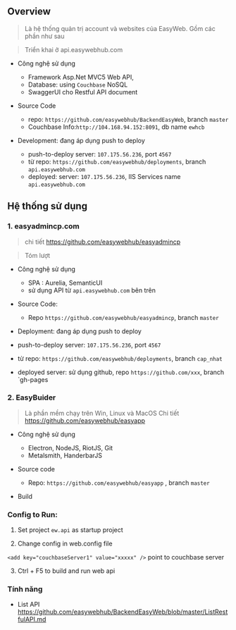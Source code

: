 
## Overview
> Là hệ thống quản trị account và websites của EasyWeb. Gồm các phần như sau

>Triển khai ở api.easywebhub.com

- Công nghệ sử dụng
   - Framework Asp.Net MVC5 Web API,  
   - Database: using ```Couchbase``` NoSQL 
   - SwaggerUI cho Restful API document

- Source Code
   + repo: `https://github.com/easywebhub/BackendEasyWeb`,  branch `master`
   + Couchbase Info:`http://104.168.94.152:8091`, db name `ewhcb` 
- Development: đang áp dụng push to deploy
   + push-to-deploy server: `107.175.56.236`, port `4567`
   + từ repo: `https://github.com/easywebhub/deployments`, branch `api.easywebhub.com`
   + deployed: server: `107.175.56.236`, IIS Services name `api.easywebhub.com`
       
## Hệ thống sử dụng

### 1. easyadmincp.com
> chi tiết https://github.com/easywebhub/easyadmincp

> Tóm lượt

- Công nghệ sử dụng
  - SPA : Aurelia, SemanticUI
  - sử dụng API từ `api.easywebhub.com` bên trên

- Source Code:
  - Repo `https://github.com/easywebhub/easyadmincp`, branch `master`

- Deployment: đang áp dụng push to deploy
 - push-to-deploy server: `107.175.56.236`, port `4567`
 - từ repo: `https://github.com/easywebhub/deployments`, branch `cap_nhat`
 - deployed server: sử dụng github, repo `https://github.com/xxx`, branch `gh-pages

### 2. EasyBuider
> Là phần mềm chạy trên Win, Linux và MacOS
> Chi tiết https://github.com/easywebhub/easyapp

- Công nghệ sử dụng
  - Electron, NodeJS, RiotJS, Git
  - Metalsmith, HanderbarJS

- Source code
  - Repo: `https://github.com/easywebhub/easyapp` , branch `master`

- Build
 

   

### Config to Run:
1. Set project ```ew.api``` as startup project

2. Change config in web.config file

```<add key="couchbaseServer1" value="xxxxx" />``` point to couchbase server

3. Ctrl + F5 to build and run web api

### Tính năng
- List API https://github.com/easywebhub/BackendEasyWeb/blob/master/ListRestfulAPI.md
